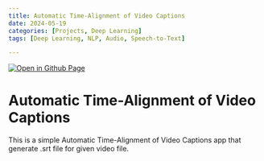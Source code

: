 ```yaml
--- 
title: Automatic Time-Alignment of Video Captions
date: 2024-05-19
categories: [Projects, Deep Learning] 
tags: [Deep Learning, NLP, Audio, Speech-to-Text]

---
```



[![Open in Github Page](https://img.shields.io/badge/Hosted_with-GitHub_Pages-blue?logo=github&logoColor=white)](https://github.com/AbhijitMore/FaceDetectionApp)
<br>


# Automatic Time-Alignment of Video Captions
This is a simple Automatic Time-Alignment of Video Captions app that generate .srt file for given video file.

